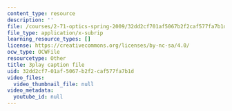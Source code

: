```yaml
---
content_type: resource
description: ''
file: /courses/2-71-optics-spring-2009/32dd2cf701af5067b2f2caf577fa7b1d_roATER6-1yI.vtt
file_type: application/x-subrip
learning_resource_types: []
license: https://creativecommons.org/licenses/by-nc-sa/4.0/
ocw_type: OCWFile
resourcetype: Other
title: 3play caption file
uid: 32dd2cf7-01af-5067-b2f2-caf577fa7b1d
video_files:
  video_thumbnail_file: null
video_metadata:
  youtube_id: null
---
```

